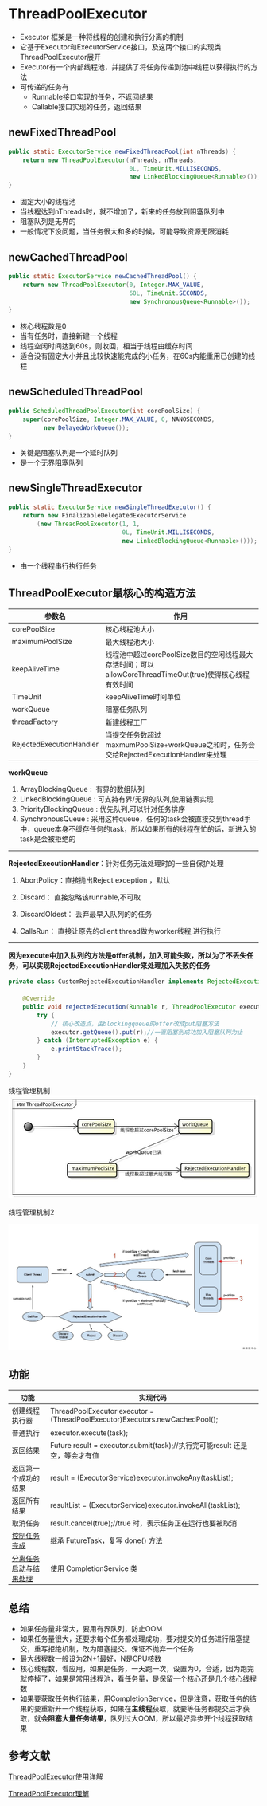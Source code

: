 # ThreadPoolExecutor

* Executor 框架是一种将线程的创建和执行分离的机制
* 它基于Executor和ExecutorService接口，及这两个接口的实现类ThreadPoolExecutor展开
* Executor有一个内部线程池，并提供了将任务传递到池中线程以获得执行的方法
* 可传递的任务有
  * Runnable接口实现的任务，不返回结果
  * Callable接口实现的任务，返回结果



## newFixedThreadPool 

```java
public static ExecutorService newFixedThreadPool(int nThreads) {  
    return new ThreadPoolExecutor(nThreads, nThreads,  
                                  0L, TimeUnit.MILLISECONDS,  
                                  new LinkedBlockingQueue<Runnable>());  
} 
```

* 固定大小的线程池
* 当线程达到nThreads时，就不增加了，新来的任务放到阻塞队列中
* 阻塞队列是无界的
* 一般情况下没问题，当任务很大和多的时候，可能导致资源无限消耗



## newCachedThreadPool

```java
public static ExecutorService newCachedThreadPool() {  
    return new ThreadPoolExecutor(0, Integer.MAX_VALUE,  
                                  60L, TimeUnit.SECONDS,  
                                  new SynchronousQueue<Runnable>());  
}  
```

* 核心线程数是0
* 当有任务时，直接新建一个线程
* 线程空闲时间达到60s，则收回，相当于线程由缓存时间
* 适合没有固定大小并且比较快速能完成的小任务，在60s内能重用已创建的线程



## newScheduledThreadPool


```java
public ScheduledThreadPoolExecutor(int corePoolSize) {
    super(corePoolSize, Integer.MAX_VALUE, 0, NANOSECONDS,
          new DelayedWorkQueue());
}
```

* 关键是阻塞队列是一个延时队列
* 是一个无界阻塞队列



## newSingleThreadExecutor

```java
public static ExecutorService newSingleThreadExecutor() {
    return new FinalizableDelegatedExecutorService
        (new ThreadPoolExecutor(1, 1,
                                0L, TimeUnit.MILLISECONDS,
                                new LinkedBlockingQueue<Runnable>()));
}
```

* 由一个线程串行执行任务




## ThreadPoolExecutor最核心的构造方法

| 参数名                   | 作用                                                         |
| ------------------------ | ------------------------------------------------------------ |
| corePoolSize             | 核心线程池大小                                               |
| maximumPoolSize          | 最大线程池大小                                               |
| keepAliveTime            | 线程池中超过corePoolSize数目的空闲线程最大存活时间；可以allowCoreThreadTimeOut(true)使得核心线程有效时间 |
| TimeUnit                 | keepAliveTime时间单位                                        |
| workQueue                | 阻塞任务队列                                                 |
| threadFactory            | 新建线程工厂                                                 |
| RejectedExecutionHandler | 当提交任务数超过maxmumPoolSize+workQueue之和时，任务会交给RejectedExecutionHandler来处理 |

**workQueue**

1. ArrayBlockingQueue :  有界的数组队列  
2. LinkedBlockingQueue : 可支持有界/无界的队列,使用链表实现 
3. PriorityBlockingQueue : 优先队列,可以针对任务排序  
4. SynchronousQueue : 采用这种queue，任何的task会被直接交到thread手中，queue本身不缓存任何的task，所以如果所有的线程在忙的话，新进入的task是会被拒绝的 

****

**RejectedExecutionHandler**：针对任务无法处理时的一些自保护处理 

1. AbortPolicy：直接抛出Reject exception ，默认

2. Discard： 直接忽略该runnable,不可取  

3. DiscardOldest： 丢弃最早入队列的的任务  

4. CallsRun： 直接让原先的client thread做为worker线程,进行执行  

****

**因为execute中加入队列的方法是offer机制，加入可能失败，所以为了不丢失任务，可以实现RejectedExecutionHandler来处理加入失败的任务**

```java
private class CustomRejectedExecutionHandler implements RejectedExecutionHandler {  

    @Override  
    public void rejectedExecution(Runnable r, ThreadPoolExecutor executor) {  
        try {
            // 核心改造点，由blockingqueue的offer改成put阻塞方法
            executor.getQueue().put(r);//一直阻塞到成功加入阻塞队列为止
        } catch (InterruptedException e) {
            e.printStackTrace();
        }
    }  
} 
```



线程管理机制
![线程管理机制](.\cite\线程管理机制.jpg)

线程管理机制2

![线程管理机制](.\cite\线程管理机制2.jpg)

## 功能

| 功能                        | 实现代码                                                     |
| --------------------------- | ------------------------------------------------------------ |
| 创建线程执行器              | ThreadPoolExecutor executor = (ThreadPoolExecutor)Executors.newCachedPool(); |
| 普通执行                    | executor.execute(task);                                      |
| 返回结果                    | Future<Object> result = executor.submit(task);//执行完可能result 还是空，等会才有值 |
| 返回第一个成功的结果        | result = (ExecutorService)executor.invokeAny(taskList);      |
| 返回所有结果                | resultList = (ExecutorService)executor.invokeAll(taskList);  |
| 取消任务                    | result.cancel(true);//true 时，表示任务正在运行也要被取消    |
| [控制任务完成][1]           | 继承 FutureTask，复写 done() 方法                            |
| [分离任务启动与结果处理][2] | 使用 CompletionService 类                                    |



## 总结

* 如果任务量非常大，要用有界队列，防止OOM
* 如果任务量很大，还要求每个任务都处理成功，要对提交的任务进行阻塞提交，重写拒绝机制，改为阻塞提交。保证不抛弃一个任务
* 最大线程数一般设为2N+1最好，N是CPU核数
* 核心线程数，看应用，如果是任务，一天跑一次，设置为0，合适，因为跑完就停掉了，如果是常用线程池，看任务量，是保留一个核心还是几个核心线程数
* 如果要获取任务执行结果，用CompletionService，但是注意，获取任务的结果的要重新开一个线程获取，如果在**主线程**获取，就要等任务都提交后才获取，就**会阻塞大量任务结果**，队列过大OOM，所以最好异步开个线程获取结果



## 参考文献

 [ThreadPoolExecutor使用详解](https://www.cnblogs.com/zedosu/p/6665306.html)

 [ThreadPoolExecutor理解](https://www.aliyun.com/jiaocheng/580149.html)



[1]: ./cite/控制任务完成代码.md
[2]: ./cite/分离任务的启动与结果的处理代码.md



